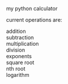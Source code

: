 my python calculator


current operations are:

addition <br />
subtraction <br />
multiplication <br />
division <br />
exponents <br />
square root <br />
nth root <br />
logarithm
